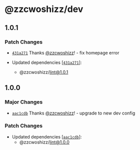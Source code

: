 # @zzcwoshizz/dev

## 1.0.1

### Patch Changes

- [`431a271`](https://github.com/zzcwoshizz/dev/commit/431a271417350572a288f8ff59de0e6375e18aac) Thanks [@zzcwoshizz](https://github.com/zzcwoshizz)! - fix homepage error

- Updated dependencies [[`431a271`](https://github.com/zzcwoshizz/dev/commit/431a271417350572a288f8ff59de0e6375e18aac)]:
  - @zzcwoshizz/lint@1.0.1

## 1.0.0

### Major Changes

- [`aac1cdb`](https://github.com/zzcwoshizz/dev/commit/aac1cdbfb027380df9d277769e522ec67a88cbf3) Thanks [@zzcwoshizz](https://github.com/zzcwoshizz)! - upgrade to new dev config

### Patch Changes

- Updated dependencies [[`aac1cdb`](https://github.com/zzcwoshizz/dev/commit/aac1cdbfb027380df9d277769e522ec67a88cbf3)]:
  - @zzcwoshizz/lint@1.0.0
